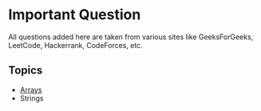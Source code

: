 # Important Question 
All questions added here are taken from various sites like GeeksForGeeks, LeetCode, Hackerrank, CodeForces, etc.

## Topics 
 - [Arrays](https://github.com/srsandy/Data-Structures-and-Algorithms-in-Java-2nd-Edition-by-Robert-Lafore/tree/master/Practice%20Questions/Arrays)
 - Strings
